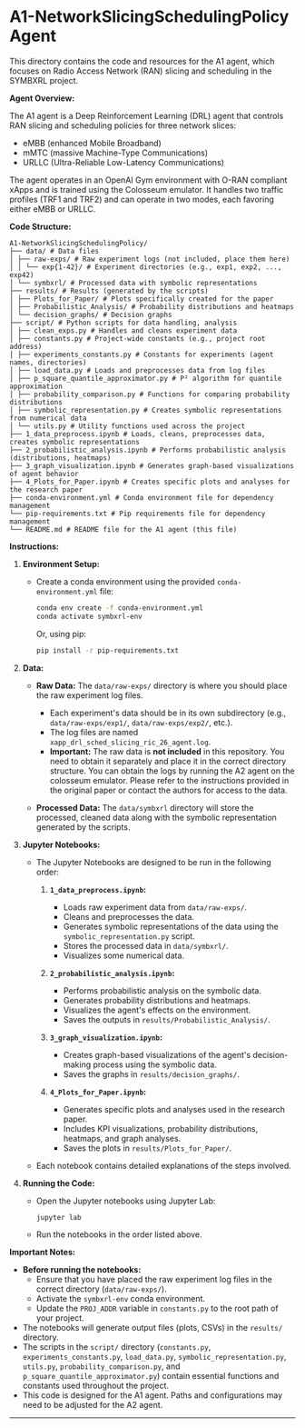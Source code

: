# A1-NetworkSlicingSchedulingPolicy Agent

This directory contains the code and resources for the A1 agent, which focuses on Radio Access Network (RAN) slicing and scheduling in the SYMBXRL project.

**Agent Overview:**

The A1 agent is a Deep Reinforcement Learning (DRL) agent that controls RAN slicing and scheduling policies for three network slices:

-   eMBB (enhanced Mobile Broadband)
-   mMTC (massive Machine-Type Communications)
-   URLLC (Ultra-Reliable Low-Latency Communications)

The agent operates in an OpenAI Gym environment with O-RAN compliant xApps and is trained using the Colosseum emulator. It handles two traffic profiles (TRF1 and TRF2) and can operate in two modes, each favoring either eMBB or URLLC.

**Code Structure:**
```
A1-NetworkSlicingSchedulingPolicy/
├── data/ # Data files
│ ├── raw-exps/ # Raw experiment logs (not included, place them here)
│ │ └── exp{1-42}/ # Experiment directories (e.g., exp1, exp2, ..., exp42)
│ └── symbxrl/ # Processed data with symbolic representations
├── results/ # Results (generated by the scripts)
│ ├── Plots_for_Paper/ # Plots specifically created for the paper
│ ├── Probabilistic_Analysis/ # Probability distributions and heatmaps
│ └── decision_graphs/ # Decision graphs
├── script/ # Python scripts for data handling, analysis
│ ├── clean_exps.py # Handles and cleans experiment data
│ ├── constants.py # Project-wide constants (e.g., project root address)
│ ├── experiments_constants.py # Constants for experiments (agent names, directories)
│ ├── load_data.py # Loads and preprocesses data from log files
│ ├── p_square_quantile_approximator.py # P² algorithm for quantile approximation
│ ├── probability_comparison.py # Functions for comparing probability distributions
│ ├── symbolic_representation.py # Creates symbolic representations from numerical data
│ └── utils.py # Utility functions used across the project
├── 1_data_preprocess.ipynb # Loads, cleans, preprocesses data, creates symbolic representations
├── 2_probabilistic_analysis.ipynb # Performs probabilistic analysis (distributions, heatmaps)
├── 3_graph_visualization.ipynb # Generates graph-based visualizations of agent behavior
├── 4_Plots_for_Paper.ipynb # Creates specific plots and analyses for the research paper
├── conda-environment.yml # Conda environment file for dependency management
└── pip-requirements.txt # Pip requirements file for dependency management
└── README.md # README file for the A1 agent (this file)
```
**Instructions:**

1. **Environment Setup:**

    -   Create a conda environment using the provided `conda-environment.yml` file:

        ```bash
        conda env create -f conda-environment.yml
        conda activate symbxrl-env
        ```

        Or, using pip:

        ```bash
        pip install -r pip-requirements.txt
        ```

2. **Data:**

    -   **Raw Data:** The `data/raw-exps/` directory is where you should place the raw experiment log files.
        -   Each experiment's data should be in its own subdirectory (e.g., `data/raw-exps/exp1/`, `data/raw-exps/exp2/`, etc.).
        -   The log files are named `xapp_drl_sched_slicing_ric_26_agent.log`.
        -   **Important:** The raw data is **not included** in this repository. You need to obtain it separately and place it in the correct directory structure. You can obtain the logs by running the A2 agent on the colosseum emulator. Please refer to the instructions provided in the original paper or contact the authors for access to the data.

    -   **Processed Data:** The `data/symbxrl` directory will store the processed, cleaned data along with the symbolic representation generated by the scripts.
3. **Jupyter Notebooks:**

    -   The Jupyter Notebooks are designed to be run in the following order:

        1. **`1_data_preprocess.ipynb`:**
            -   Loads raw experiment data from `data/raw-exps/`.
            -   Cleans and preprocesses the data.
            -   Generates symbolic representations of the data using the `symbolic_representation.py` script.
            -   Stores the processed data in `data/symbxrl/`.
            -   Visualizes some numerical data.

        2. **`2_probabilistic_analysis.ipynb`:**
            -   Performs probabilistic analysis on the symbolic data.
            -   Generates probability distributions and heatmaps.
            -   Visualizes the agent's effects on the environment.
            -   Saves the outputs in `results/Probabilistic_Analysis/`.

        3. **`3_graph_visualization.ipynb`:**
            -   Creates graph-based visualizations of the agent's decision-making process using the symbolic data.
            -   Saves the graphs in `results/decision_graphs/`.

        4. **`4_Plots_for_Paper.ipynb`:**
            -   Generates specific plots and analyses used in the research paper.
            -   Includes KPI visualizations, probability distributions, heatmaps, and graph analyses.
            -   Saves the plots in `results/Plots_for_Paper/`.

    -   Each notebook contains detailed explanations of the steps involved.

4. **Running the Code:**

    -   Open the Jupyter notebooks using Jupyter Lab:

        ```bash
        jupyter lab
        ```

    -   Run the notebooks in the order listed above.

**Important Notes:**

-   **Before running the notebooks:**
    -   Ensure that you have placed the raw experiment log files in the correct directory (`data/raw-exps/`).
    -   Activate the `symbxrl-env` conda environment.
    -   Update the `PROJ_ADDR` variable in `constants.py` to the root path of your project.
-   The notebooks will generate output files (plots, CSVs) in the `results/` directory.
-   The scripts in the `script/` directory (`constants.py`, `experiments_constants.py`, `load_data.py`, `symbolic_representation.py`, `utils.py`, `probability_comparison.py`, and `p_square_quantile_approximator.py`) contain essential functions and constants used throughout the project.
-   This code is designed for the A1 agent. Paths and configurations may need to be adjusted for the A2 agent.

---